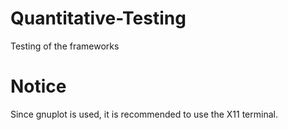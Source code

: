 # Quantitative-Testing
Testing of the frameworks

# Notice
Since gnuplot is used, it is recommended to use the X11 terminal.
